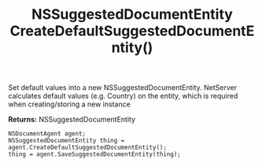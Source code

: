 ﻿---
uid: crmscript_ref_NSDocumentAgent_CreateDefaultSuggestedDocumentEntity
title: NSSuggestedDocumentEntity CreateDefaultSuggestedDocumentEntity()
intellisense: NSDocumentAgent.CreateDefaultSuggestedDocumentEntity
keywords: NSDocumentAgent, CreateDefaultSuggestedDocumentEntity
so.topic: reference
---
	  
Set default values into a new NSSuggestedDocumentEntity.
NetServer calculates default values (e.g. Country) on the entity, which is required when creating/storing a new instance
	  
**Returns:** NSSuggestedDocumentEntity

```crmscript
NSDocumentAgent agent;
NSSuggestedDocumentEntity thing = agent.CreateDefaultSuggestedDocumentEntity();
thing = agent.SaveSuggestedDocumentEntity(thing);
```

